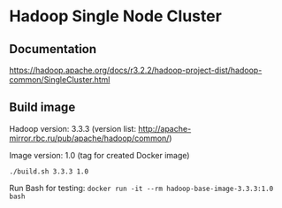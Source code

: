 # Hadoop Single Node Cluster

## Documentation
https://hadoop.apache.org/docs/r3.2.2/hadoop-project-dist/hadoop-common/SingleCluster.html

## Build image
Hadoop version: 3.3.3 (version list: http://apache-mirror.rbc.ru/pub/apache/hadoop/common/)

Image version: 1.0 (tag for created Docker image)

`./build.sh 3.3.3 1.0`

Run Bash for testing: `docker run -it --rm hadoop-base-image-3.3.3:1.0 bash`
